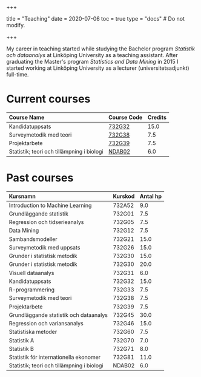 +++

title = "Teaching"
date = 2020-07-06
toc = true
type = "docs"  # Do not modify.

+++




My career in teaching started while studying the Bachelor program *Statistik och dataanalys* at Linköping University as a teaching assistant. After graduating the Master's program *Statistics and Data Mining* in 2015 I started working at Linköping University as a lecturer (universitetsadjunkt) full-time. 

# Current courses

<table class="table" style="font-size: 14px; width: auto !important; ">
 <thead>
  <tr>
   <th style="text-align:left;"> Course Name </th>
   <th style="text-align:left;"> Course Code </th>
   <th style="text-align:left;"> Credits </th>
  </tr>
 </thead>
<tbody>
  <tr>
   <td style="text-align:left;"> Kandidatuppsats </td>
   <td style="text-align:left;"> <a href="/teaching/732g32/kursmaterial_732g32/" style="     ">732G32</a> </td>
   <td style="text-align:left;"> 15.0 </td>
  </tr>
  <tr>
   <td style="text-align:left;"> Surveymetodik med teori </td>
   <td style="text-align:left;"> <a href="/teaching/732g38/kursmaterial_732g38/" style="     ">732G38</a> </td>
   <td style="text-align:left;"> 7.5 </td>
  </tr>
  <tr>
   <td style="text-align:left;"> Projektarbete </td>
   <td style="text-align:left;"> <a href="/teaching/732g39/kursmaterial_732g39/" style="     ">732G39</a> </td>
   <td style="text-align:left;"> 7.5 </td>
  </tr>
  <tr>
   <td style="text-align:left;"> Statistik; teori och tillämpning i biologi </td>
   <td style="text-align:left;"> <a href="/teaching/ndab02/kursmaterial_ndab02/" style="     ">NDAB02</a> </td>
   <td style="text-align:left;"> 6.0 </td>
  </tr>
</tbody>
</table>


# Past courses

<table class="table" style="font-size: 14px; width: auto !important; ">
 <thead>
  <tr>
   <th style="text-align:left;"> Kursnamn </th>
   <th style="text-align:left;"> Kurskod </th>
   <th style="text-align:left;"> Antal hp </th>
  </tr>
 </thead>
<tbody>
  <tr>
   <td style="text-align:left;"> Introduction to Machine Learning </td>
   <td style="text-align:left;"> 732A52 </td>
   <td style="text-align:left;"> 9.0 </td>
  </tr>
  <tr>
   <td style="text-align:left;"> Grundläggande statistik </td>
   <td style="text-align:left;"> 732G01 </td>
   <td style="text-align:left;"> 7.5 </td>
  </tr>
  <tr>
   <td style="text-align:left;"> Regression och tidserieanalys </td>
   <td style="text-align:left;"> 732G05 </td>
   <td style="text-align:left;"> 7.5 </td>
  </tr>
  <tr>
   <td style="text-align:left;"> Data Mining </td>
   <td style="text-align:left;"> 732G12 </td>
   <td style="text-align:left;"> 7.5 </td>
  </tr>
  <tr>
   <td style="text-align:left;"> Sambandsmodeller </td>
   <td style="text-align:left;"> 732G21 </td>
   <td style="text-align:left;"> 15.0 </td>
  </tr>
  <tr>
   <td style="text-align:left;"> Surveymetodik med uppsats </td>
   <td style="text-align:left;"> 732G26 </td>
   <td style="text-align:left;"> 15.0 </td>
  </tr>
  <tr>
   <td style="text-align:left;"> Grunder i statistisk metodik </td>
   <td style="text-align:left;"> 732G30 </td>
   <td style="text-align:left;"> 15.0 </td>
  </tr>
  <tr>
   <td style="text-align:left;"> Grunder i statistisk metodik </td>
   <td style="text-align:left;"> 732G30 </td>
   <td style="text-align:left;"> 20.0 </td>
  </tr>
  <tr>
   <td style="text-align:left;"> Visuell dataanalys </td>
   <td style="text-align:left;"> 732G31 </td>
   <td style="text-align:left;"> 6.0 </td>
  </tr>
  <tr>
   <td style="text-align:left;"> Kandidatuppsats </td>
   <td style="text-align:left;"> 732G32 </td>
   <td style="text-align:left;"> 15.0 </td>
  </tr>
  <tr>
   <td style="text-align:left;"> R-programmering </td>
   <td style="text-align:left;"> 732G33 </td>
   <td style="text-align:left;"> 7.5 </td>
  </tr>
  <tr>
   <td style="text-align:left;"> Surveymetodik med teori </td>
   <td style="text-align:left;"> 732G38 </td>
   <td style="text-align:left;"> 7.5 </td>
  </tr>
  <tr>
   <td style="text-align:left;"> Projektarbete </td>
   <td style="text-align:left;"> 732G39 </td>
   <td style="text-align:left;"> 7.5 </td>
  </tr>
  <tr>
   <td style="text-align:left;"> Grundläggande statistik och dataanalys </td>
   <td style="text-align:left;"> 732G45 </td>
   <td style="text-align:left;"> 30.0 </td>
  </tr>
  <tr>
   <td style="text-align:left;"> Regression och variansanalys </td>
   <td style="text-align:left;"> 732G46 </td>
   <td style="text-align:left;"> 15.0 </td>
  </tr>
  <tr>
   <td style="text-align:left;"> Statistiska metoder </td>
   <td style="text-align:left;"> 732G60 </td>
   <td style="text-align:left;"> 7.5 </td>
  </tr>
  <tr>
   <td style="text-align:left;"> Statistik A </td>
   <td style="text-align:left;"> 732G70 </td>
   <td style="text-align:left;"> 7.0 </td>
  </tr>
  <tr>
   <td style="text-align:left;"> Statistik B </td>
   <td style="text-align:left;"> 732G71 </td>
   <td style="text-align:left;"> 8.0 </td>
  </tr>
  <tr>
   <td style="text-align:left;"> Statistik för internationella ekonomer </td>
   <td style="text-align:left;"> 732G81 </td>
   <td style="text-align:left;"> 11.0 </td>
  </tr>
  <tr>
   <td style="text-align:left;"> Statistik; teori och tillämpning i biologi </td>
   <td style="text-align:left;"> NDAB02 </td>
   <td style="text-align:left;"> 6.0 </td>
  </tr>
</tbody>
</table>
